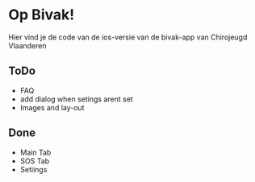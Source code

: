 Op Bivak!
====================

Hier vind je de code van de ios-versie van de bivak-app van Chirojeugd Vlaanderen

ToDo
--------------------
- FAQ
- add dialog when setings arent set
- Images and lay-out

Done
--------------------
- Main Tab
- SOS Tab
- Setiings
